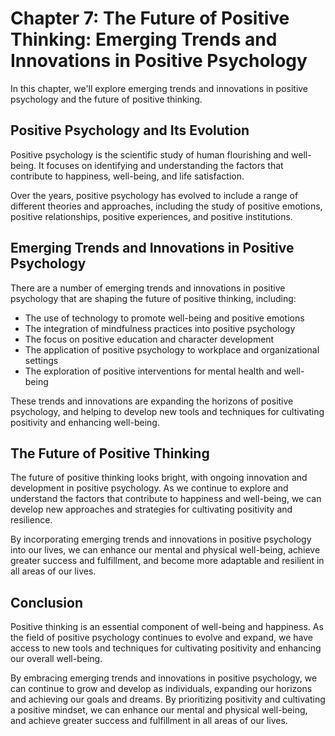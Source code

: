 Chapter 7: The Future of Positive Thinking: Emerging Trends and Innovations in Positive Psychology
==================================================================================================

In this chapter, we'll explore emerging trends and innovations in positive psychology and the future of positive thinking.

Positive Psychology and Its Evolution
-------------------------------------

Positive psychology is the scientific study of human flourishing and well-being. It focuses on identifying and understanding the factors that contribute to happiness, well-being, and life satisfaction.

Over the years, positive psychology has evolved to include a range of different theories and approaches, including the study of positive emotions, positive relationships, positive experiences, and positive institutions.

Emerging Trends and Innovations in Positive Psychology
------------------------------------------------------

There are a number of emerging trends and innovations in positive psychology that are shaping the future of positive thinking, including:

* The use of technology to promote well-being and positive emotions
* The integration of mindfulness practices into positive psychology
* The focus on positive education and character development
* The application of positive psychology to workplace and organizational settings
* The exploration of positive interventions for mental health and well-being

These trends and innovations are expanding the horizons of positive psychology, and helping to develop new tools and techniques for cultivating positivity and enhancing well-being.

The Future of Positive Thinking
-------------------------------

The future of positive thinking looks bright, with ongoing innovation and development in positive psychology. As we continue to explore and understand the factors that contribute to happiness and well-being, we can develop new approaches and strategies for cultivating positivity and resilience.

By incorporating emerging trends and innovations in positive psychology into our lives, we can enhance our mental and physical well-being, achieve greater success and fulfillment, and become more adaptable and resilient in all areas of our lives.

Conclusion
----------

Positive thinking is an essential component of well-being and happiness. As the field of positive psychology continues to evolve and expand, we have access to new tools and techniques for cultivating positivity and enhancing our overall well-being.

By embracing emerging trends and innovations in positive psychology, we can continue to grow and develop as individuals, expanding our horizons and achieving our goals and dreams. By prioritizing positivity and cultivating a positive mindset, we can enhance our mental and physical well-being, and achieve greater success and fulfillment in all areas of our lives.


